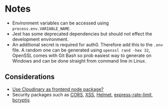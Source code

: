 # Notes

- Environment variables can be accessed using `process.env.VARIABLE_NAME`.
- Jest has some deprecated dependencies but should not effect the development environment.
- An additional secret is required for auth0. Therefore add this to the `.env` file. A random one can be generated using `openssl rand -hex 32`, OpenSSL comes with Git Bash so prob easiest way to generate on Windows and can be done straight from command line in Linux.

## Considerations

- [Use Cloudinary as frontend node package?](https://cloudinary.com/documentation/client_side_uploading)
- Security packages such as [CORS](https://www.npmjs.com/package/cors), [XSS](https://www.npmjs.com/package/xss), [Helmet](https://www.npmjs.com/package/helmet), [express-rate-limit](https://www.npmjs.com/package/express-rate-limit), [bcryptjs](https://www.npmjs.com/package/bcryptjs)
